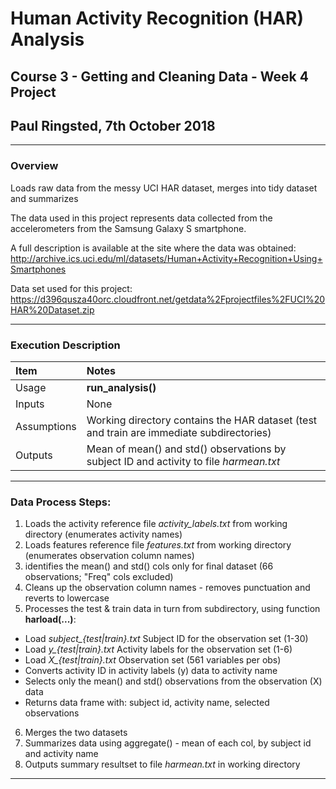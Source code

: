 # Human Activity Recognition (HAR) Analysis
## Course 3 - Getting and Cleaning Data - Week 4 Project
## Paul Ringsted, 7th October 2018
---
### Overview
Loads raw data from the messy UCI HAR dataset, merges into tidy dataset and summarizes

The data used in this project represents data collected from the accelerometers from the Samsung Galaxy S smartphone.

A full description is available at the site where the data was obtained:
http://archive.ics.uci.edu/ml/datasets/Human+Activity+Recognition+Using+Smartphones

Data set used for this project:
https://d396qusza40orc.cloudfront.net/getdata%2Fprojectfiles%2FUCI%20HAR%20Dataset.zip

---
### Execution Description
|Item|Notes|
|:---|:---|
|Usage|**run_analysis()**|
|Inputs|None|
|Assumptions|Working directory contains the HAR dataset (test and train are immediate subdirectories)|
|Outputs|Mean of mean() and std() observations by subject ID and activity to file *harmean.txt*|
---
### Data Process Steps:
1. Loads the activity reference file *activity_labels.txt* from working directory (enumerates activity names)
2. Loads features reference file *features.txt* from working directory (enumerates observation column names)
3. identifies the mean() and std() cols only for final dataset (66 observations; "Freq" cols excluded)
4. Cleans up the observation column names - removes punctuation and reverts to lowercase
5. Processes the test & train data in turn from subdirectory, using function **harload(...)**:
- Load *subject_{test|train}.txt*	Subject ID for the observation set (1-30)
- Load *y_{test|train}.txt*		Activity labels for the observation set (1-6)
- Load *X_{test|train}.txt*		Observation set (561 variables per obs)
- Converts activity ID in activity labels (y) data to activity name
- Selects only the mean() and std() observations from the observation (X) data
- Returns data frame with: subject id, activity name, selected observations
6. Merges the two datasets
7. Summarizes data using aggregate() - mean of each col, by subject id and activity name
8. Outputs summary resultset to file *harmean.txt* in working directory
---
